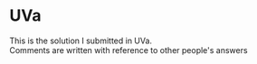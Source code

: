 # UVa

This is the solution I submitted in UVa. <br/>
Comments are written with reference to other people's answers
